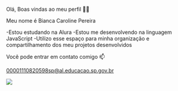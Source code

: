 Olá, Boas vindas ao meu perfil 💙💙

Meu nome é Bianca Caroline Pereira

-Estou estudando na Alura
-Estou me desenvolvendo na linguagem JavaScript
-Utilizo esse espaço para minha organização e compartilhamento dos meu projetos desenvolvidos

Você pode entrar em contato comigo 📫

00001110820598sp@al.educacao.sp.gov.br

![](https://media1.tenor.com/m/xHwG2yRJqRgAAAAC/hi-love.gif)

